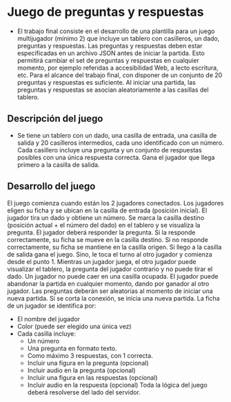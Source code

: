 #  Juego de preguntas y respuestas
- El trabajo final consiste en el desarrollo de una plantilla para un juego multijugador (mínimo 2) que incluye un tablero con casilleros, un dado, preguntas y respuestas. Las preguntas y respuestas deben estar especificadas en un archivo JSON antes de iniciar la partida. Esto permitirá cambiar el set de preguntas y respuestas en cualquier momento, por ejemplo referidas a accesibilidad Web, a lecto escritura, etc. Para el alcance del trabajo final, con disponer de un conjunto de 20 preguntas y respuestas es suficiente. Al iniciar una partida, las preguntas y respuestas se asocian aleatoriamente a las casillas del tablero.

## Descripción del juego
- Se tiene un tablero con un dado, una casilla de entrada, una casilla de salida y 20 casilleros intermedios, cada uno identificado con un número. Cada casillero incluye una pregunta y un conjunto de respuestas posibles con una única respuesta correcta. Gana el jugador que llega primero a la casilla de salida.

## Desarrollo del juego
El juego comienza cuando están los 2 jugadores conectados. Los jugadores eligen su ficha y se ubican en la casilla de entrada (posición inicial). El jugador tira un dado y obtiene un número. Se marca la casilla destino (posición actual + el número del dado) en el tablero y se visualiza la pregunta. El jugador deberá responder la pregunta. Si la responde correctamente, su ficha se mueve en la casilla destino. Si no responde correctamente, su ficha se mantiene en la casilla origen. Si llego a la casilla de salida gana el juego. Sino, le toca el turno al otro jugador y comienza desde el punto 1. Mientras un jugador juega, el otro jugador puede visualizar el tablero, la pregunta del jugador contrario y no puede tirar el dado. Un jugador no puede caer en una casilla ocupada. El jugador puede abandonar la partida en cualquier momento, dando por ganador al otro jugador. Las preguntas deberán ser aleatorias al momento de iniciar una nueva partida. Si se corta la conexión, se inicia una nueva partida. La ficha de un jugador se identifica por:
* El nombre del jugador
* Color (puede ser elegido una única vez)
* Cada casilla incluye:
    * Un número
    * Una pregunta en formato texto.
    * Como máximo 3 respuestas, con 1 correcta.
    * Incluir una figura en la pregunta (opcional)
    * Incluir audio en la pregunta (opcional)
    * Incluir una figura en las respuestas (opcional)
    * Incluir audio en la respuesta (opcional)
Toda la lógica del juego deberá resolverse del lado del servidor.